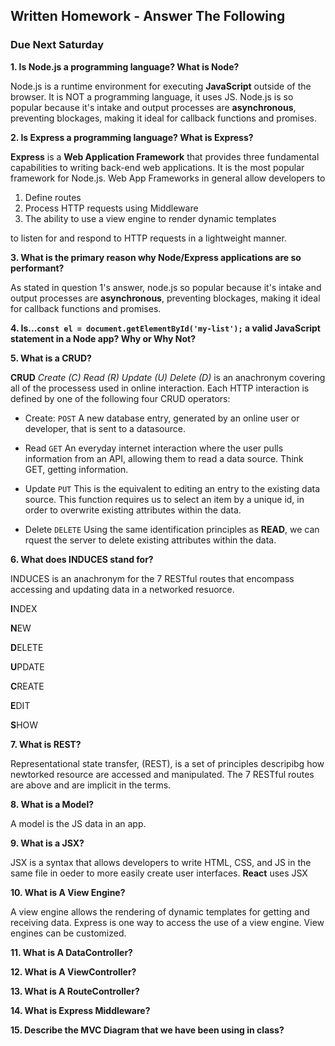 ## Written Homework - Answer The Following

### Due Next Saturday

**1.  Is Node.js a programming language? What is Node?**

Node.js is a runtime environment for executing **JavaScript** outside of the browser. It is NOT a programming language, it uses JS. Node.js is so popular because it's intake and output processes are **asynchronous**, preventing blockages, making it ideal for callback functions and promises. 

**2.  Is Express a programming language? What is Express?**

**Express** is a **Web Application Framework** that provides three fundamental capabilities to writing back-end web applications. It is the most popular framework for Node.js. Web App Frameworks in general allow developers to 
1. Define routes
1. Process HTTP requests using Middleware
1. The ability to use a view engine to render dynamic templates

to listen for and respond to HTTP requests in a lightweight manner. 



**3.  What is the primary reason why Node/Express applications are so performant?**

As stated in question 1's answer, node.js so popular because it's intake and output processes are **asynchronous**, preventing blockages, making it ideal for callback functions and promises. 

**4.  Is...```const el = document.getElementById('my-list');```
a valid JavaScript statement in a Node app? Why or Why Not?**

**5.  What is a CRUD?** 

**CRUD** *Create (C) Read (R) Update (U) Delete (D)* 
is an anachronym covering all of the processess used in online interaction. Each HTTP interaction is defined by one of the following four CRUD operators: 
 * Create: ```POST``` A new database entry, generated by an online user or developer, that is sent to a datasource. 

 * Read ```GET``` An everyday internet interaction where the user pulls information from an API, allowing them to read a data source. Think GET, getting information. 

 * Update ```PUT``` This is the equivalent to editing an entry to the existing data source. This function requires us to select an item by a unique id, in order to overwrite existing attributes within the data. 

* Delete ```DELETE``` Using the same identification principles as **READ**, we can rquest the server to delete existing attributes within the data. 

**6.  What does INDUCES stand for?**

INDUCES is an anachronym for the 7 RESTful routes that encompass accessing and updating data in a networked resuorce. 

**I**NDEX

**N**EW

**D**ELETE

**U**PDATE

**C**REATE

**E**DIT

**S**HOW


**7.  What is REST?**

Representational state transfer, (REST), is a set of principles descripibg how newtorked resource are accessed and manipulated. The 7 RESTful routes are above and are implicit in the terms.



**8.  What is a Model?** 

A model is the JS data in an app. 

**9.  What is a JSX?**

JSX is a syntax that allows developers to write HTML, CSS, and JS in the same file in oeder to more easily create user interfaces. **React** uses JSX

**10.  What is A View Engine?**

A view engine allows the rendering of dynamic templates for getting and receiving data. Express is one way to access the use of a view engine. View engines can be customized. 

**11.  What is A DataController?**

**12.  What is A ViewController?**

**13.  What is A RouteController?**

**14.  What is Express Middleware?**

**15.  Describe the MVC Diagram that we have been using in class?**

